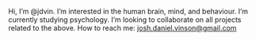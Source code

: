 Hi, I’m @jdvin.
I’m interested in the human brain, mind, and behaviour.
I’m currently studying psychology.
I’m looking to collaborate on all projects related to the above.
How to reach me: josh.daniel.vinson@gmail.com
